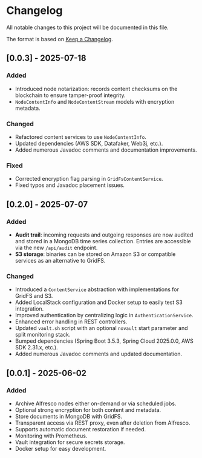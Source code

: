 # Changelog

All notable changes to this project will be documented in this file.

The format is based on [Keep a Changelog](https://keepachangelog.com/en/1.0.0/).

## [0.0.3] - 2025-07-18

### Added
- Introduced node notarization: records content checksums on the blockchain to ensure tamper-proof integrity.
- `NodeContentInfo` and `NodeContentStream` models with encryption metadata.

### Changed
- Refactored content services to use `NodeContentInfo`.
- Updated dependencies (AWS SDK, Datafaker, Web3j, etc.).
- Added numerous Javadoc comments and documentation improvements.

### Fixed
- Corrected encryption flag parsing in `GridFsContentService`.
- Fixed typos and Javadoc placement issues.

## [0.2.0] - 2025-07-07

### Added
- **Audit trail**: incoming requests and outgoing responses are now audited and stored in a MongoDB time series collection. Entries are accessible via the new `/api/audit` endpoint.
- **S3 storage**: binaries can be stored on Amazon S3 or compatible services as an alternative to GridFS.

### Changed
- Introduced a `ContentService` abstraction with implementations for GridFS and S3.
- Added LocalStack configuration and Docker setup to easily test S3 integration.
- Improved authentication by centralizing logic in `AuthenticationService`.
- Enhanced error handling in REST controllers.
- Updated `vault.sh` script with an optional `novault` start parameter and split monitoring stack.
- Bumped dependencies (Spring Boot 3.5.3, Spring Cloud 2025.0.0, AWS SDK 2.31.x, etc.).
- Added numerous Javadoc comments and updated documentation.

## [0.0.1] - 2025-06-02

### Added
- Archive Alfresco nodes either on-demand or via scheduled jobs.
- Optional strong encryption for both content and metadata.
- Store documents in MongoDB with GridFS.
- Transparent access via REST proxy, even after deletion from Alfresco.
- Supports automatic document restoration if needed.
- Monitoring with Prometheus.
- Vault integration for secure secrets storage.
- Docker setup for easy development.

